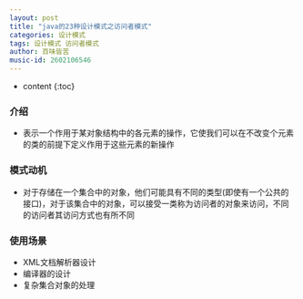 ```yaml
---
layout: post
title: "java的23种设计模式之访问者模式"
categories: 设计模式
tags: 设计模式 访问者模式
author: 百味皆苦
music-id: 2602106546
---
```


* content
{:toc}
### 介绍

- 表示一个作用于某对象结构中的各元素的操作，它使我们可以在不改变个元素的类的前提下定义作用于这些元素的新操作



### 模式动机

- 对于存储在一个集合中的对象，他们可能具有不同的类型(即使有一个公共的接口)，对于该集合中的对象，可以接受一类称为访问者的对象来访问，不同的访问者其访问方式也有所不同



### 使用场景

- XML文档解析器设计
- 编译器的设计
- 复杂集合对象的处理